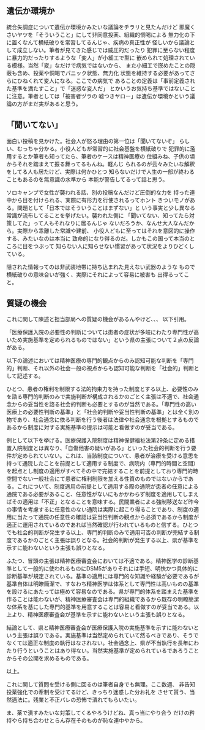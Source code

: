 ﻿## 遺伝か環境か

統合失調症について遺伝か環境かみたいな議論をチラリと見たんだけど
邪魔くさいヤツを「そういうこと」にして非同意投薬、組織的恫喝による
無力化の下に置くなんて横紙破りを常習してるんじゃ、疾病の真正性が
怪しいから議論として成立しない。筆者が見てきた感じでは威圧的だったり
犯罪に至らない程度に暴力的だったりするような「変人」が小細工で型に
嵌められて処理されている模様。当然「変」なだけで病気ではないから、
また小細工で嵌めたことの隠蔽も含め、投薬や恫喝でパニック状態、無力化
状態を維持する必要があってさらにひねくれて変人になる。ここでの病気で
あることの定義は「事前定義された基準を満たすこと」で「迷惑な変人だ」
とかいうお気持ち基準ではないことに注意。筆者としては「被害者ヅラの
嘘つきヤロー」は遺伝か環境かという議論の方がまだ実があると思う。


## 「聞いてない」

面白い投稿を見かけた。社会人が怒る理由の第一位は「聞いてないぞ」
らしい、むっちゃ分かる。小役人どもが常習的に社会基盤を横紙破りで
犯罪的に濫用するとか筆者も知ってたら、筆者のケースは精神医療の
仕組みね、子供の頃からそれを踏まえて振る舞ってるもんね。軽んじ
られるのが云々みたいな解釈をしてる人も居たけど、実際は何かひとつ
知らないだけで人生の一部が終わることもあるのを無意識の水準から
本能が警告してるって話と思う。

ソロキャンプで女性が襲われる話、別の投稿なんだけど圧倒的な力を
持った連中から目を付けられる、実際に有形力を行使されるってホント
きついモノがある。問題として「日本ではそういうことはまずない」と
いう事実と少し異なる常識が流布してることを挙げたい。襲われた側に
「聞いてない、知ってたら対策してた」って人もそれなりに居るんじゃ
ないだろうか、なんせ大人なんだから。実際から乖離した常識や建前、
小役人どもに至ってはそれを意図的に操作する、みたいなのは本当に
致命的になり得るのだ。しかもこの国って本当のところに目をつぶって
知らない人に知らせない慣習があって状況をよりひどくしている。

隠された情報ってのは非武装地帯に持ち込まれた見えない武器のような
もので横紙破りの意味合いが強く、実際にそれによって容易に被害も
出得るってこと。


## 質疑の機会

これに関して陳述と担当部局への質疑の機会があるんやけど、、、
以下引用。

「医療保護入院の必要性の判断については患者の症状が多岐にわたり専門性が高いため実施基準を定められるものではない」という県の主張について２点の反論がある。

以下の論述においては精神医療の専門的観点からのみ認知可能な判断を「専門的」判断、それ以外の社会一般の視点からも認知可能な判断を「社会的」判断として記述する。

ひとつ、患者の権利を制限する法的拘束力を持った制度とする以上、必要性のみを諮る専門的判断のみで実施判断が構成されるかのごとく主張は不適で、社会通念からの妥当性を諮る社会的判断も必要とするのが当然である。「専門性の高い医療上の必要性判断の基準」と「社会的判断や妥当性判断の基準」とは全く別の物であり、社会通念に依る判断を行う後者は法律や社会通念を根拠とするものであるから制度に対する実施基準の提示は可能と看做すのが妥当である。

例として以下を挙げる。医療保護入院制度は精神保健福祉法第29条に定める措置入院制度とは異なり、「自傷他害の疑いがある」といった社会的判断を行う要件が定められていない。これは、当該制度について、患者が治療を受ける意思を持って通院したことを前提として適用する制度で、病院内（専門的時間と空間）を起点とし制度の適用がすべてその中で完結することを前提としており専門的時空間でない一般社会にて患者に権利制限を加える性質のものではないからである。これについて、制度適用の前提として適用する際の通院が患者の任意による通院である必要があること、任意性がないにもかかわらず制度を適用してしまえばその適用は「不正」となることを意味する。民間業者による強制移送など昨今の事情を考慮するに任意性のない通院は実際に起こり得ることであり、制度の適用に当たって通院の任意性の確認は妥当性判断の観点から必須であるから制度が適正に運用されているのであれば当然確認が行われているものと信ずる。ひとつでも社会的判断が発生する以上、専門的判断のみで適用可否の判断が完結する制度であるかのごとく主張は誤りとなる。社会的判断が発生する以上、県が基準を示すに能わないという主張も誤りとなる。

ふたつ、冒頭の主張は精神医療審査会においては不適である。精神医学の診断基準として一般的に使われるものにDSM5がありそれには手短、明快かつ具体的に診断基準が規定されている。基準の適用には専門的な知識や経験が必要であるが基準自体は明瞭簡潔で、すなわち精神医学は体系として専門性は高いものの基準を設けるにあたっては極めて容易なのである。県が専門的体系を踏まえた基準を作ることは能わないが、精神医療審査会は専門的組織であるから既存の明瞭簡潔な体系を基にした専門的基準を用意することは容易と看做すのが妥当である。以上より、精神医療審査会が基準を示すに能わないという主張も誤りとなる。

結論として、県と精神医療審査会が医療保護入院の実施基準を示すに能わないという主張は誤りである。実施基準は当然定められていて然るべきであり、そうでなくては適正な制度の執行はなされない。社会通念上、県が不当執行を長年にわたり行うということはあり得ない。当然実施基準が定められているであろうことからその公開を求めるものである。

以上。

これに関して質問を受ける側に回るのは筆者自身でも無理。ここ数週、
非告知投薬強化での牽制を受けてるけど、きっちり迷惑した分お礼を
させて貰う、当然適法に。残業と不正バレの恐怖で潰れてもらいたい。

ま、薬で潰すみたいな対策してくるやろうけどね、真っ当にやり合う
だけの矜持やら持ち合わせとらん存在そのものが恥な連中やから。
